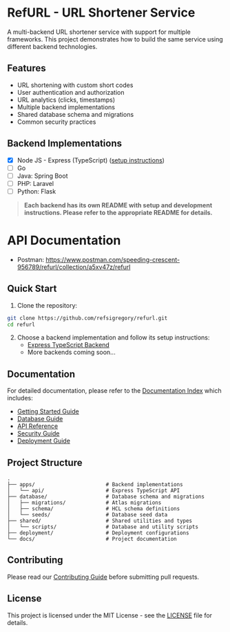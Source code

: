 # RefURL - URL Shortener Service

A multi-backend URL shortener service with support for multiple frameworks. This project demonstrates how to build the same service using different backend technologies.

## Features

- URL shortening with custom short codes
- User authentication and authorization
- URL analytics (clicks, timestamps)
- Multiple backend implementations
- Shared database schema and migrations
- Common security practices

## Backend Implementations

- [x] Node JS - Express (TypeScript) ([setup instructions](./apps/api/express-typescript-api/README.md))
- [ ] Go
- [ ] Java: Spring Boot
- [ ] PHP: Laravel
- [ ] Python: Flask

> **Each backend has its own README with setup and development instructions. Please refer to the appropriate README for details.**

# API Documentation
- Postman: https://www.postman.com/speeding-crescent-956789/refurl/collection/a5xv47z/refurl

## Quick Start

1. Clone the repository:
```bash
git clone https://github.com/refsigregory/refurl.git
cd refurl
```

2. Choose a backend implementation and follow its setup instructions:
   - [Express TypeScript Backend](./apps/api/express-typescript-api/README.md)
   - More backends coming soon...

## Documentation

For detailed documentation, please refer to the [Documentation Index](./docs/README.md) which includes:

- [Getting Started Guide](./docs/getting-started.md)
- [Database Guide](./docs/database.md)
- [API Reference](./docs/api-reference.md)
- [Security Guide](./docs/security.md)
- [Deployment Guide](./docs/deployment.md)

## Project Structure

```
.
├── apps/                       # Backend implementations
│   └── api/                    # Express TypeScript API
├── database/                   # Database schema and migrations
│   ├── migrations/             # Atlas migrations
│   ├── schema/                 # HCL schema definitions
│   └── seeds/                  # Database seed data
├── shared/                     # Shared utilities and types
│   └── scripts/                # Database and utility scripts
├── deployment/                 # Deployment configurations
└── docs/                       # Project documentation
```

## Contributing

Please read our [Contributing Guide](./docs/contributing.md) before submitting pull requests.

## License

This project is licensed under the MIT License - see the [LICENSE](LICENSE) file for details.